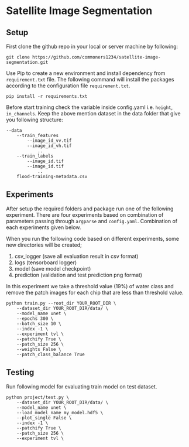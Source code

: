 # Satellite Image Segmentation

## Setup

First clone the github repo in your local or server machine by following:

```
git clone https://github.com/commoners1234/satellite-image-segmentation.git
```

Use Pip to create a new environment and install dependency from `requirement.txt` file. The following command will install the packages according to the configuration file `requirement.txt`.

```
pip install -r requirements.txt
```

Before start training check the variable inside config.yaml i.e. `height`, `in_channels`. Keep the above mention dataset in the data folder that give you following structure:

```
--data
    --train_features
        --image_id_vv.tif
        --image_id_vh.tif
            ..
    --train_labels
        --image_id.tif
        --image_id.tif
            ..
    flood-training-metadata.csv
```

## Experiments

After setup the required folders and package run one of the following experiment. There are four experiments based on combination of parameters passing through `argparse` and `config.yaml`. Combination of each experiments given below.

When you run the following code based on different experiments, some new directories will be created;

1. csv_logger (save all evaluation result in csv format)
2. logs (tensorboard logger)
3. model (save model checkpoint)
4. prediction (validation and test prediction png format)


In this experiment we take a threshold value (19%) of water class and remove the patch images for each chip that are less than threshold value.

```
python train.py --root_dir YOUR_ROOT_DIR \
    --dataset_dir YOUR_ROOT_DIR/data/ \
    --model_name unet \
    --epochs 300 \
    --batch_size 10 \
    --index -1 \
    --experiment tvl \
    --patchify True \
    --patch_size 256 \
    --weights False \
    --patch_class_balance True
```

## Testing

Run following model for evaluating train model on test dataset.

```
python project/test.py \
    --dataset_dir YOUR_ROOT_DIR/data/ \
    --model_name unet \
    --load_model_name my_model.hdf5 \
    --plot_single False \
    --index -1 \
    --patchify True \
    --patch_size 256 \
    --experiment tvl \
```

